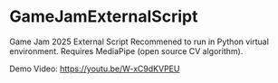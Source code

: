 # GameJamExternalScript
Game Jam 2025 External Script
Recommened to run in Python virtual environment. 
Requires MediaPipe (open source CV algorithm).

Demo Video: https://youtu.be/W-xC9dKVPEU
